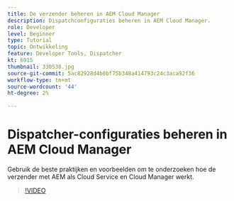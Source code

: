 ```yaml
---
title: De verzender beheren in AEM Cloud Manager
description: Dispatchconfiguraties beheren in AEM Cloud Manager.
role: Developer
level: Beginner
type: Tutorial
topic: Ontwikkeling
feature: Developer Tools, Dispatcher
kt: 6915
thumbnail: 330538.jpg
source-git-commit: 5ac82928d4b0bf75b348a414793c24c3aca92f36
workflow-type: tm+mt
source-wordcount: '44'
ht-degree: 2%

---
```



# Dispatcher-configuraties beheren in AEM Cloud Manager

Gebruik de beste praktijken en voorbeelden om te onderzoeken hoe de verzender met AEM als Cloud Service en Cloud Manager werkt.

>[!VIDEO](https://video.tv.adobe.com/v/330538/?quality=12&learn=on)
